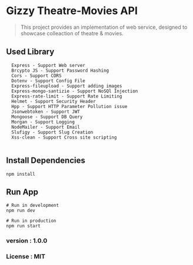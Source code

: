 # Gizzy Theatre-Movies API

> This project provides an implementation of web service, designed to showcase colleaction of theatre & movies.

## Used Library

```
  Express - Support Web server 
  Brcypto JS - Support Password Hashing
  Cors - Support CORS 
  Dotenv - Support Config File
  Express-fileupload - Support adding images
  Express-mongo-santizie - Support NoSQl Injection
  Express-rate-limit - Support Rate Limiting
  Helmet - Support Security Header
  Hpp - Support HTTP Parameter Pollution issue
  Jsonwebtoken - Support JWT
  Mongoose - Support DB Query
  Morgan - Support Logging
  NodeMailer - Support Email
  Slufigy - Support Slug Creation
  Xss-clean - Support Cross site scripting
  
```


## Install Dependencies
```
npm install
```
## Run App
```
# Run in development
npm run dev

# Run in production
npm run start
```


### version : 1.0.0
### License : MIT
